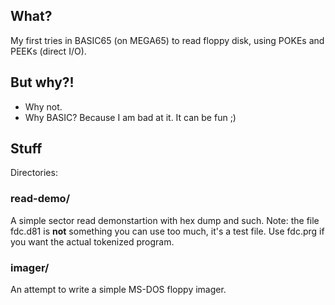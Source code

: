 ## What?

My first tries in BASIC65 (on MEGA65) to read floppy disk, using POKEs and
PEEKs (direct I/O).

## But why?!

* Why not.
* Why BASIC? Because I am bad at it. It can be fun ;)

## Stuff

Directories:

### read-demo/

A simple sector read demonstartion with hex dump and such.
Note: the file fdc.d81 is **not** something you can use too much,
it's a test file. Use fdc.prg if you want the actual tokenized program.

### imager/

An attempt to write a simple MS-DOS floppy imager.
